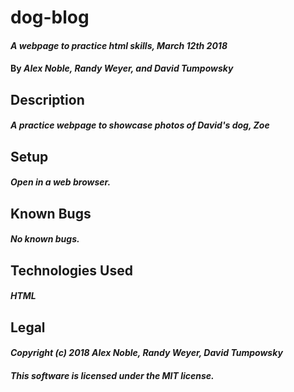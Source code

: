 # dog-blog

#### _A webpage to practice html skills, March 12th 2018_

#### By _**Alex Noble, Randy Weyer, and David Tumpowsky**_

## Description

#### _A practice webpage to showcase photos of David's dog, Zoe_

## Setup

#### _Open in a web browser._

## Known Bugs

#### _No known bugs._

## Technologies Used

#### _HTML_

## Legal

#### _Copyright (c) 2018 Alex Noble, Randy Weyer, David Tumpowsky_

#### _This software is licensed under the MIT license._

